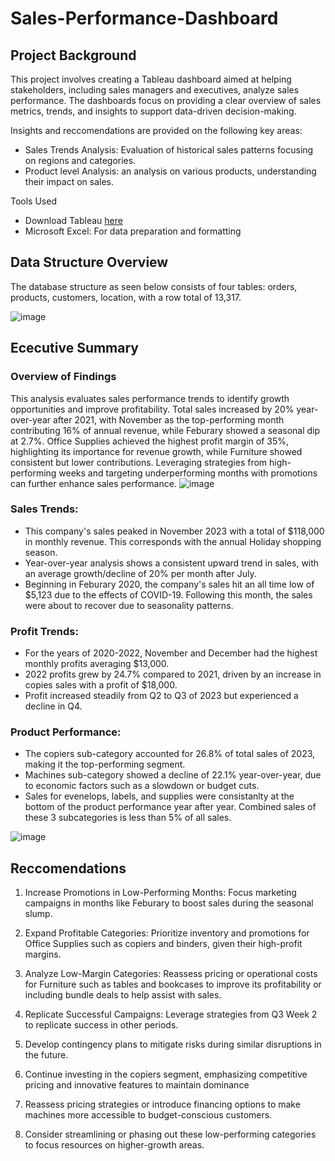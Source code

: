 # Sales-Performance-Dashboard

## Project Background
This project involves creating a Tableau dashboard aimed at helping stakeholders, including sales managers and executives, analyze sales performance. The dashboards focus on providing a clear overview of sales metrics, trends, and insights to support data-driven decision-making.

Insights and reccomendations are provided on the following key areas: 
* Sales Trends Analysis: Evaluation of historical sales patterns focusing on regions and categories.
* Product level Analysis: an analysis on various products, understanding their impact on sales.

Tools Used
* Download Tableau [here](https://www.tableau.com/products/desktop)
* Microsoft Excel: For data preparation and formatting

## Data Structure Overview

The database structure as seen below consists of four tables: orders, products, customers, location, with a row total of 13,317.

![image](https://github.com/user-attachments/assets/b783a42b-f6df-4a38-9943-3472b6aad789)

## Ececutive Summary
### Overview of Findings
This analysis evaluates sales performance trends to identify growth opportunities and improve profitability. Total sales increased by 20% year-over-year after 2021, with November as the top-performing month contributing 16% of annual revenue, while Feburary showed a seasonal dip at 2.7%. Office Supplies achieved the highest profit margin of 35%, highlighting its importance for revenue growth, while Furniture showed consistent but lower contributions. Leveraging strategies from high-performing weeks and targeting underperforming months with promotions can further enhance sales performance.
![image](https://github.com/user-attachments/assets/d3609b9c-3cbb-439b-9b5d-9cd65e6f6deb)

### Sales Trends:
* This company's sales peaked in November 2023 with a total of $118,000 in monthly revenue. This corresponds with the annual Holiday shopping season.
* Year-over-year analysis shows a consistent upward trend in sales, with an average growth/decline of 20% per month after July.
* Beginning in Feburary 2020, the company's sales hit an all time low of $5,123 due to the effects of COVID-19.  Following this month, the sales were about to recover due to seasonality patterns.

### Profit Trends:
* For the years of 2020-2022, November and December had the highest monthly profits averaging $13,000.
* 2022 profits grew by 24.7% compared to 2021, driven by an increase in copies sales with a profit of $18,000.
* Profit increased steadily from Q2 to Q3 of 2023 but experienced a decline in Q4.
  
### Product Performance:
* The copiers sub-category accounted for 26.8% of total sales of 2023, making it the top-performing segment.
* Machines sub-category showed a decline of 22.1% year-over-year, due to economic factors such as a slowdown or budget cuts.
* Sales for evenelops, labels, and supplies were consistanlty at the bottom of the product performance year after year. Combined sales of these 3 subcategories is less than 5% of all sales.
  
![image](https://github.com/user-attachments/assets/28ebe594-fef3-4f4b-8bb0-5f1acda58a34)



## Reccomendations 

1. Increase Promotions in Low-Performing Months: Focus marketing campaigns in months like Feburary to boost sales during the seasonal slump.

2. Expand Profitable Categories: Prioritize inventory and promotions for Office Supplies such as copiers and binders, given their high-profit margins.
   
3. Analyze Low-Margin Categories: Reassess pricing or operational costs for Furniture such as tables and bookcases to improve its profitability or including bundle deals to help assist with sales. 
  
4. Replicate Successful Campaigns: Leverage strategies from Q3 Week 2 to replicate success in other periods.
   
5. Develop contingency plans to mitigate risks during similar disruptions in the future.
6. Continue investing in the copiers segment, emphasizing competitive pricing and innovative features to maintain dominance
7. Reassess pricing strategies or introduce financing options to make machines more accessible to budget-conscious customers.
8. Consider streamlining or phasing out these low-performing categories to focus resources on higher-growth areas.
